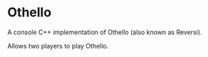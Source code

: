 # Othello

A console C++ implementation of Othello (also known as Reversi).

Allows two players to play Othello.
